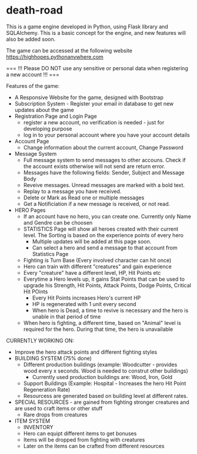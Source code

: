 # death-road

This is a game engine developed in Python, using Flask library and SQLAlchemy. This is a basic concept for the engine, and new features will also be added soon. 

The game can be accessed at the following website https://highhopes.pythonanywhere.com

===   !!! Please DO NOT use any sensitive or personal data when registering a new account !!!   ===

Features of the game: 
- A Responsive Website for the game, designed with Bootstrap 
- Subscription System - Register your email in database to get new updates about the game
- Registration Page and Login Page
    - register a new account, no verification is needed - just for developing purpose 
    - log in to your personal account where you have your account details
- Account Page
    - Change information about the current account, Change Password
- Message System 
    - Full message system to send messages to other accouns. Check if the account exists otherwise will not send are return error.
    - Messages have the following fields: Sender, Subject and Message Body
    - Reveive messages. Unread messages are marked with a bold text.
    - Replay to a message you have received.
    - Delete or Mark as Read one or multiple messages 
    - Get a Notificiation if a new message is received, or not read.
- HERO Pages
    - If an account have no hero, you can create one. Currently only Name and Gendre can be choosen
    - STATISTICS Page will show all heroes created with their current level. The Sorting is based on the experience points of every hero 
        - Multiple updates will be added at this page soon.
        - Can select a hero and send a message to that account from Statistics Page
    - Fighting is Turn Base (Every involved character can hit once)
    - Hero can train with different "creatures" and gain experience 
    - Every "creature" have a different level, HP, Hit Points etc
    - Everytime a Hero levels up, it gains Stat Points that can be used to upgrade his Strength, Hit Points, Attack Points, Dodge Points, Critical Hit POints
        - Every Hit Points increases Hero's current HP
        - HP is regenerated with 1 unit every second 
        - When hero is Dead, a time to revive is necessary and the hero is unable in that period of time
    - When hero is fighting, a different time, based on "Animal" level is required for the hero. During that time, the hero is unavailable
    
    
CURRENTLY WORKING ON:
  - Improve the hero attack points and different fighting styles
  - BUILDING SYSTEM (75% done) 
      - Different production buildings (example: Woodcutter - provides wood every x seconds. Wood is needed to construt other buildings)
          - Currently used production buildings are: Wood, Iron, Gold
      - Support Buildings (Example: Hospital - Increases the hero Hit Point Regeneration Rate) 
      - Resourcess are generated based on building level at different rates.
  - SPECIAL RESOURCES - are gained from fighting stronger creatures and are used to craft items or other stuff 
      - Rare drops from creatures
  - ITEM SYSTEM
      - INVENTORY 
      - Hero can equipt different items to get bonuses 
      - Items will be dropped from fighting with creatures
      - Later on the items can be crafted from different resources 
